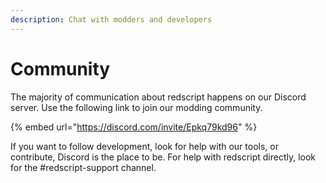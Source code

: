 ```yaml
---
description: Chat with modders and developers
---
```


# Community

The majority of communication about redscript happens on our Discord server. Use the following link to join our modding community.

{% embed url="https://discord.com/invite/Epkq79kd96" %}

If you want to follow development, look for help with our tools, or contribute, Discord is the place to be. For help with redscript directly, look for the #redscript-support channel.
